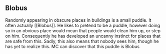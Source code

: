 ## Blobus
Randomly appearing in obscure places in buildings is a small puddle. It often actually [[Blobus]]. He likes to pretend to be a puddle, however doing so in an obvious place would mean that people would clean him up, or step on him. Consequently he has developed an uncanny instinct for places that are safe from this. Sadly, this also means that nobody sees him, though he has yet to realize this.
MC can discover that this puddle is Blobus